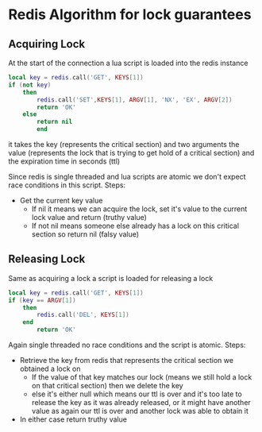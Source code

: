 # Redis Algorithm for lock guarantees 

## Acquiring Lock
At the start of the connection a lua script is loaded into the redis instance 

```lua
local key = redis.call('GET', KEYS[1])
if (not key)
    then
        redis.call('SET',KEYS[1], ARGV[1], 'NX', 'EX', ARGV[2])
        return 'OK'
    else
        return nil
        end
```

it takes the key (represents the critical section) and two arguments the value (represents the lock that is trying to get hold of a critical section) and the expiration time in seconds (ttl)

Since redis is single threaded and lua scripts are atomic we don't expect race conditions in this script.
Steps:
- Get the current key value
  - If nil it means we can acquire the lock, set it's value to the current lock value and return (truthy value)
  - If not nil means someone else already has a lock on this critical section so return nil (falsy value)

## Releasing Lock
Same as acquiring a lock a script is loaded for releasing a lock 

```lua
local key = redis.call('GET', KEYS[1])
if (key == ARGV[1])
    then
        redis.call('DEL', KEYS[1])
    end
        return 'OK'
```

Again single threaded no race conditions and the script is atomic.
Steps:
 - Retrieve the key from redis that represents the critical section we obtained a lock on 
    - If the value of that key matches our lock (means we still hold a lock on that critical section) then we delete the key
    - else it's either null which means our ttl is over and it's too late to release the key as it was already released, or it might have another value as again our ttl is over and another lock was able to obtain it
  - In either case return truthy value